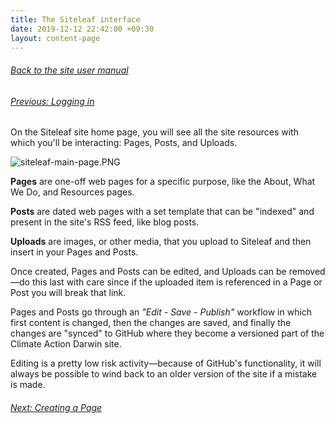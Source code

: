 ```yaml
---
title: The Siteleaf interface
date: 2019-12-12 22:42:00 +09:30
layout: content-page
---
```


###### [Back to the site user manual](/administration/)

###### [Previous: Logging in](/logging-in/)

On the Siteleaf site home page, you will see all the site resources with which you'll be interacting: Pages, Posts, and Uploads.

![siteleaf-main-page.PNG](/uploads/siteleaf-main-page.PNG)

**Pages** are one-off web pages for a specific purpose, like the About, What We Do, and Resources pages.

**Posts** are dated web pages with a set template that can be "indexed" and present in the site's RSS feed, like blog posts.

**Uploads** are images, or other media, that you upload to Siteleaf and then insert in your Pages and Posts.

Once created, Pages and Posts can be edited, and Uploads can be removed—do this last with care since if the uploaded item is referenced in a Page or Post you will break that link.

Pages and Posts go through an *"Edit - Save - Publish"* workflow in which first content is changed, then the changes are saved, and finally the changes are "synced" to GitHub where they become a versioned part of the Climate Action Darwin site.

Editing is a pretty low risk activity—because of GitHub's functionality, it will always be possible to wind back to an older version of the site if a mistake is made.

###### [Next: Creating a Page](/creating-a-page/)